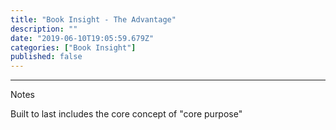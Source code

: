 ```yaml
---
title: "Book Insight - The Advantage"
description: ""
date: "2019-06-10T19:05:59.679Z"
categories: ["Book Insight"]
published: false
---
```


> 

---

Notes

Built to last includes the core concept of "core purpose"
